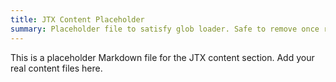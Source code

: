 ```yaml
---
title: JTX Content Placeholder
summary: Placeholder file to satisfy glob loader. Safe to remove once real content exists.
---
```


This is a placeholder Markdown file for the JTX content section. Add your real content files here.

